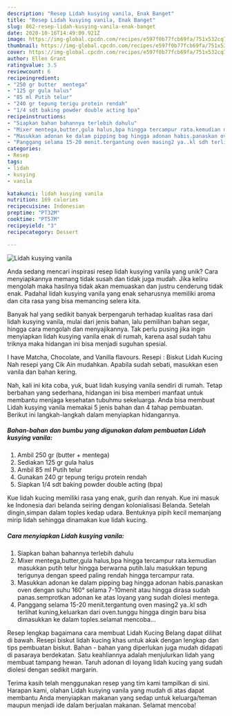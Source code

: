```yaml
---
description: "Resep Lidah kusying vanila, Enak Banget"
title: "Resep Lidah kusying vanila, Enak Banget"
slug: 862-resep-lidah-kusying-vanila-enak-banget
date: 2020-10-16T14:49:09.921Z
image: https://img-global.cpcdn.com/recipes/e597f0b77fcb69fa/751x532cq70/lidah-kusying-vanila-foto-resep-utama.jpg
thumbnail: https://img-global.cpcdn.com/recipes/e597f0b77fcb69fa/751x532cq70/lidah-kusying-vanila-foto-resep-utama.jpg
cover: https://img-global.cpcdn.com/recipes/e597f0b77fcb69fa/751x532cq70/lidah-kusying-vanila-foto-resep-utama.jpg
author: Ellen Grant
ratingvalue: 3.5
reviewcount: 6
recipeingredient:
- "250 gr butter  mentega"
- "125 gr gula halus"
- "85 ml Putih telur"
- "240 gr tepung terigu protein rendah"
- "1/4 sdt baking powder double acting bpa"
recipeinstructions:
- "Siapkan bahan bahannya terlebih dahulu"
- "Mixer mentega,butter,gula halus,bpa hingga tercampur rata.kemudian masukkan putih telur hingga berwarna putih.lalu masukkan tepung terigunya dengan speed paling rendah hingga tercampur rata."
- "Masukkan adonan ke dalam pipping bag hingga adonan habis.panaskan oven dengan suhu 160° selama 7-10menit atau hingga dirasa sudah panas.semprotkan adonan ke atas loyang yang sudah diolesi mentega."
- "Panggang selama 15-20 menit.tergantung oven masing2 ya..kl sdh terlihat kuning,keluarkan dari oven.tunggu hingga dingin baru bisa dimasukkan ke dalam toples.selamat mencoba..."
categories:
- Resep
tags:
- lidah
- kusying
- vanila

katakunci: lidah kusying vanila 
nutrition: 169 calories
recipecuisine: Indonesian
preptime: "PT32M"
cooktime: "PT57M"
recipeyield: "3"
recipecategory: Dessert

---
```



![Lidah kusying vanila](https://img-global.cpcdn.com/recipes/e597f0b77fcb69fa/751x532cq70/lidah-kusying-vanila-foto-resep-utama.jpg)

Anda sedang mencari inspirasi resep lidah kusying vanila yang unik? Cara menyiapkannya memang tidak susah dan tidak juga mudah. Jika keliru mengolah maka hasilnya tidak akan memuaskan dan justru cenderung tidak enak. Padahal lidah kusying vanila yang enak seharusnya memiliki aroma dan cita rasa yang bisa memancing selera kita.

Banyak hal yang sedikit banyak berpengaruh terhadap kualitas rasa dari lidah kusying vanila, mulai dari jenis bahan, lalu pemilihan bahan segar, hingga cara mengolah dan menyajikannya. Tak perlu pusing jika ingin menyiapkan lidah kusying vanila enak di rumah, karena asal sudah tahu triknya maka hidangan ini bisa menjadi suguhan spesial.

I have Matcha, Chocolate, and Vanilla flavours. Resepi : Biskut Lidah Kucing Nah resepi yang Cik Ain mudahkan. Apabila sudah sebati, masukkan esen vanila dan bahan kering.


Nah, kali ini kita coba, yuk, buat lidah kusying vanila sendiri di rumah. Tetap berbahan yang sederhana, hidangan ini bisa memberi manfaat untuk membantu menjaga kesehatan tubuhmu sekeluarga. Anda bisa membuat Lidah kusying vanila memakai 5 jenis bahan dan 4 tahap pembuatan. Berikut ini langkah-langkah dalam menyiapkan hidangannya.

<!--inarticleads1-->

##### Bahan-bahan dan bumbu yang digunakan dalam pembuatan Lidah kusying vanila:

1. Ambil 250 gr (butter + mentega)
1. Sediakan 125 gr gula halus
1. Ambil 85 ml Putih telur
1. Gunakan 240 gr tepung terigu protein rendah
1. Siapkan 1/4 sdt baking powder double acting (bpa)


Kue lidah kucing memiliki rasa yang enak, gurih dan renyah. Kue ini masuk ke Indonesia dari belanda seiring dengan kolonialisasi Belanda. Setelah dingin,simpan dalam toples kedap udara. Bentuknya pipih kecil memanjang mirip lidah sehingga dinamakan kue lidah kucing. 

<!--inarticleads2-->

##### Cara menyiapkan Lidah kusying vanila:

1. Siapkan bahan bahannya terlebih dahulu
1. Mixer mentega,butter,gula halus,bpa hingga tercampur rata.kemudian masukkan putih telur hingga berwarna putih.lalu masukkan tepung terigunya dengan speed paling rendah hingga tercampur rata.
1. Masukkan adonan ke dalam pipping bag hingga adonan habis.panaskan oven dengan suhu 160° selama 7-10menit atau hingga dirasa sudah panas.semprotkan adonan ke atas loyang yang sudah diolesi mentega.
1. Panggang selama 15-20 menit.tergantung oven masing2 ya..kl sdh terlihat kuning,keluarkan dari oven.tunggu hingga dingin baru bisa dimasukkan ke dalam toples.selamat mencoba...


Resep lengkap bagaimana cara membuat Lidah Kucing Belang dapat dilihat di bawah. Resepi biskut lidah kucing khas untuk akak dengan lengkap dan tips pembuatan biskut. Bahan - bahan yang diperlukan juga mudah didapati di pasaraya berdekatan. Satu keahliannya adalah menjulurkan lidah yang membuat tampang hewan. Taruh adonan di loyang lidah kucing yang sudah diolesi dengan sedikit margarin. 

Terima kasih telah menggunakan resep yang tim kami tampilkan di sini. Harapan kami, olahan Lidah kusying vanila yang mudah di atas dapat membantu Anda menyiapkan makanan yang sedap untuk keluarga/teman maupun menjadi ide dalam berjualan makanan. Selamat mencoba!
